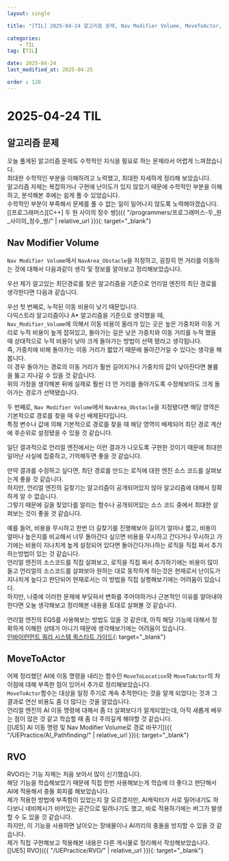 ```yaml
---
layout: single

title: "[TIL] 2025-04-24 알고리즘 문제, Nav Modifier Volume, MoveToActor, RVO"

categories:
    - TIL
tag: [TIL]

date: 2025-04-24
last_modified_at: 2025-04-25

order : 120
---
```


# 2025-04-24 TIL

## 알고리즘 문제

오늘 풀게된 알고리즘 문제도 수학적인 지식을 필요로 하는 문제라서 어렵게 느껴졌습니다.  
최대한 수학적인 부분을 이해하려고 노력했고, 최대한 자세하게 정리해 보았습니다.  
알고리즘 자체는 복잡하거나 구현에 난이도가 있지 않았기 때문에 수학적인 부분을 이해하고, 분석해본 후에는 쉽게 풀 수 있었습니다.  
수학적인 부분이 부족해서 문제를 풀 수 없는 일이 일어나지 않도록 노력해야겠습니다.  
[[프로그래머스][C++] 두 원 사이의 정수 쌍]({{ "/programmers/프로그래머스-두_원_사이의_정수_쌍/" | relative_url }}){: target="_blank"}

## Nav Modifier Volume

`Nav Modifier Volume`에서 `NavArea_Obstacle`을 지정하고, 굉장히 먼 거리를 이동하는 것에 대해서 다음과같이 생각 및 정보를 알아보고 정리해보았습니다.

우선 제가 알고있는 최단경로를 찾은 알고리즘을 기준으로 언리얼 엔진의 최단 경로를 생각한다면 다음과 같습니다.  

우선 첫 번째로, 누적된 이동 비용이 낮기 때문입니다.  
다익스트라 알고리즘이나 A* 알고리즘을 기준으로 생각했을 때, `Nav_Modifier_Volume`에 의해서 이동 비용이 올라가 있는 곳은 높은 가중치와 이동 거리로 누적 비용이 높게 잡혀있고, 돌아가는 길은 낮은 가중치와 이동 거리를 누적 했을 때 상대적으로 누적 비용이 낮아 크게 돌아가는 방법이 선택 됐라고 생각됩니다.  
즉, 가중치에 비해 돌아가는 이동 거리가 짧았기 때문에 돌아간거일 수 있다는 생각을 해봅니다.  
이 경우 돌아가는 경로의 이동 거리가 훨씬 길어지거나 가중치의 값이 낮아진다면 불륨을 뚫고 지나갈 수 있을 것 같습니다.  
위의 가정을 생각해본 뒤에 실제로 훨씬 더 먼 거리를 돌아가도록 수정해보아도 크게 돌아가는 경로가 선택됐습니다.

두 번째로, `Nav Modifier Volume`에서 `NavArea_Obstacle`을 지정됐다면 해당 영역은 기본적으로 경로를 찾을 때 우선 배제된다입니다.  
특정 변수나 값에 의해 기본적으로 경로를 찾을 때 해당 영역이 배제되어 최단 경로 계산에 후순위로 설정됐을 수 있을 것 같습니다.

일단 결과적으로 언리얼 엔진에서는 이런 결과가 나오도록 구현한 것이기 때문에 최대한 일어난 사실에 집중하고, 기억해두면 좋을 것 같습니다.

만약 결과를 수정하고 싶다면, 최단 경로를 만드는 로직에 대한 엔진 소스 코드를 살펴보는게 좋을 것 같습니다.  
하지만, 언리얼 엔진의 길찾기는 알고리즘이 공개되어있지 않아 알고리즘에 대해서 정확하게 알 수 없습니다.  
그렇기 때문에 길을 찾았다를 알리는 함수나 공개되어있는 소스 코드 중에서 최대한 살펴보는 것이 좋을 것 같습니다.

예를 들어, 비용을 무시하고 한번 더 길찾기를 진행해보아 길이가 얼마나 짧고, 비용이 얼마나 높은지를 비교해서 너무 돌아간다 싶으면 비용을 무시하고 간다거나 무시하고 가기에는 비용이 지나치게 높게 설정되어 있다면 돌아간다거나하는 로직을 직접 짜서 추가하는방법이 있는 것 같습니다.  
언리얼 엔진의 소스코드를 직접 살펴보고, 로직을 직접 짜서 추가하기에는 비용이 많이 들고 언리얼의 소스코드를 살펴보아 원하는 대로 동작하게 하는것은 현재로서 난이도가 지나치게 높다고 판단되어 현재로서는 이 방법을 직접 실행해보기에는 어려움이 있습니다.  
하지만, 나중에 이러한 문제에 부딪혀서 변화를 주어야하거나 근본적인 이유를 알아내야 한다면 오늘 생각해보고 정리해본 내용을 토대로 살펴볼 것 같습니다.

언리얼 엔진의 EQS를 사용해보는 방법도 있을 것 같은데, 아직 해당 기능에 대해서 정확하게 이해한 상태가 아니기 때문에 생각해보기에는 어려움이 있습니다.  
[인바이런먼트 쿼리 시스템 퀵스타트 가이드](https://dev.epicgames.com/documentation/ko-kr/unreal-engine/environment-query-system-quick-start-in-unreal-engine){: target="_blank"}

## MoveToActor

어제 정리했던 AI에 이동 명령을 내리는 함수인 `MoveToLocation`와 `MoveToActor`의 차이점에 대해 부족한 점이 있어서 추가로 정리해보았습니다.  
`MoveToActor`함수는 대상을 일정 주기로 계속 추적한다는 것을 알게 되었다는 것과 그 결과로 연산 비용도 좀 더 많다는 것을 알았습니다.  
언리얼 엔진의 AI 이동 명령에 대해서 좀 더 살펴보다가 알게되었는데, 아직 새롭게 배우는 점이 많은 것 같고 학습할 때 좀 더 주의깊게 해야할 것 같습니다.  
[[UE5] AI 이동 명령 및 Nav Modifier Volume로 경로 바꾸기]({{ "/UEPractice/AI_Pathfinding/" | relative_url }}){: target="_blank"}

## RVO

RVO라는 기능 자체는 처음 보아서 많이 신기했습니다.  
해당 기능을 학습해보았기 때문에 직접 한번 사용해보는게 학습에 더 좋다고 판단해서 AI에 적용해서 충돌 회피를 해보았습니다.  
제가 적용한 방법에 부족함이 있었는지 잘 모르겠지만, AI캐릭터가 서로 밀어내기도 하다보니 네비메시가 비어있는 공간으로 밀려나기도 했고, 바로 적용하기에는 버그가 발생할 수 도 있을 것 같습니다.  
하지만, 이 기능을 사용하면 날아오는 장애물이나 AI끼리의 충돌을 방지할 수 있을 것 같습니다.  
제가 직접 구현해보고 적용해본 내용은 다른 게시물로 정리해서 작성해보았습니다.  
[[UE5] RVO]({{ "/UEPractice/RVO/" | relative_url }}){: target="_blank"}